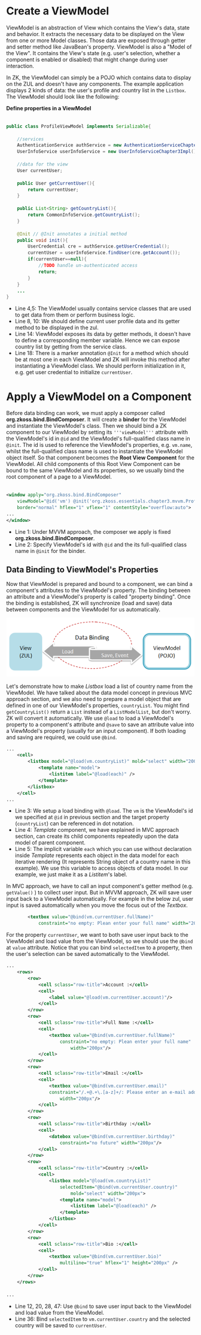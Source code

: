 # Create a ViewModel
ViewModel is an abstraction of View which contains the View's data,
state and behavior. It extracts the necessary data to be displayed on
the View from one or more Model classes. Those data are exposed through
getter and setter method like JavaBean's property. ViewModel is also a
"Model of the View". It contains the View's state (e.g. user's
selection, whether a component is enabled or disabled) that might change
during user interaction.

In ZK, the ViewModel can simply be a POJO which contains data to display
on the ZUL and doesn't have any components. The example application
displays 2 kinds of data: the user's profile and country list in the
`Listbox`. The ViewModel should look like the following:

**Define properties in a ViewModel**
``` java

public class ProfileViewModel implements Serializable{

    //services
    AuthenticationService authService = new AuthenticationServiceChapter3Impl();
    UserInfoService userInfoService = new UserInfoServiceChapter3Impl();

    //data for the view
    User currentUser;

    public User getCurrentUser(){
        return currentUser;
    }

    public List<String> getCountryList(){
        return CommonInfoService.getCountryList();
    }

    @Init // @Init annotates a initial method
    public void init(){
        UserCredential cre = authService.getUserCredential();
        currentUser = userInfoService.findUser(cre.getAccount());
        if(currentUser==null){
            //TODO handle un-authenticated access
            return;
        }
    }
    ...
}
```

-   Line 4,5: The ViewModel usually contains service classes that are
    used to get data from them or perform business logic.
-   Line 8, 10: We should define current user profile data and its
    getter method to be displayed in the zul.
-   Line 14: ViewModel exposes its data by getter methods, it doesn't
    have to define a corresponding member variable. Hence we can expose
    country list by getting from the service class.
-   Line 18: There is a marker annotation `@Init` for a method which
    should be at most one in each ViewModel and ZK will invoke this
    method after instantiating a ViewModel class. We should perform
    initialization in it, e.g. get user credential to initialize
    `currentUser`.



# Apply a ViewModel on a Component

Before data binding can work, we must apply a composer called
**org.zkoss.bind.BindComposer**. It will create a **binder** for the
ViewModel and instantiate the ViewModel's class. Then we should bind a
ZK component to our ViewModel by setting its `'''viewModel'''` attribute
with the ViewModel's id in `@id`  and the ViewModel's full-qualified
class name in ` @init`. The id is used to reference the ViewModel's
properties, e.g. `vm.name`, whilst the full-qualified class name is used
to instantiate the ViewModel object itself. So that component becomes
the **Root View Component** for the ViewModel. All child components of
this Root View Component can be bound to the same ViewModel and its
properties, so we usually bind the root component of a page to a
ViewModel.

``` xml

<window apply="org.zkoss.bind.BindComposer"
    viewModel="@id('vm') @init('org.zkoss.essentials.chapter3.mvvm.ProfileViewModel')"
    border="normal" hflex="1" vflex="1" contentStyle="overflow:auto">
...
</window>
```

-   Line 1: Under MVVM approach, the composer we apply is fixed
    **org.zkoss.bind.BindComposer**.
-   Line 2: Specify ViewModel's id with ` @id ` and the its
    full-qualified class name in ` @init ` for the binder.

## Data Binding to ViewModel's Properties

Now that ViewModel is prepared and bound to a component, we can bind a
component's attributes to the ViewModel's property. The binding between
an attribute and a ViewModel's property is called "property binding".
Once the binding is established, ZK will synchronize (load and save)
data between components and the ViewModel for us automatically.

![ ](/images/ze-Mvvm-databinding-role.png)

Let's demonstrate how to make *Listbox* load a list of country name from
the ViewModel. We have talked about the data model
concept in previous MVC approach section, and we also need to prepare a model object that
are defined in one of our ViewModel's properties, `countryList`. You
might find `getCountryList()` return a `List` instead of a
`ListModelList`, but don't worry. ZK will convert it automatically. We
use `@load` to load a ViewModel's property to a component's attribute
and `@save` to save an attribute value into a ViewModel's property
(usually for an input component). If both loading and saving are
required, we could use `@bind`.

``` xml
...
    <cell>
        <listbox model="@load(vm.countryList)" mold="select" width="200px">
            <template name="model">
                <listitem label="@load(each)" />
            </template>
        </listbox>
    </cell>
...
```

-   Line 3: We setup a load binding with `@load`. The `vm` is the
    ViewModel's id we specified at `@id` in previous section and the
    target property (`countryList`) can be referenced in dot notation.
-   Line 4: *Template* component, we have explained in MVC approach
    section, can create its child components repeatedly upon the data
    model of parent component.
-   Line 5: The implicit variable `each` which you can use without
    declaration inside *Template* represents each object in the data
    model for each iterative rendering (It represents String object of a
    country name in this example). We use this variable to access
    objects of data model. In our example, we just make it as a
    *Listitem*'s label.

In MVC approach, we have to call an input component's getter method
(e.g. `getValue()` ) to collect user input. But in MVVM approach, ZK
will save user input back to a ViewModel automatically. For example in
the below zul, user input is saved automatically when you move the focus
out of the *Textbox*.

``` xml
        <textbox value="@bind(vm.currentUser.fullName)"
            constraint="no empty: Plean enter your full name" width="200px"/>
```

For the property `currentUser`, we want to both save user input back to
the ViewModel and load value from the ViewModel, so we should use the
`@bind` at `value` attribute. Notice that you can bind `selectedItem` to
a property, then the user's selection can be saved automatically to the
ViewModel.

``` xml
...
    <rows>
        <row>
            <cell sclass="row-title">Account :</cell>
            <cell>
                <label value="@load(vm.currentUser.account)"/>
            </cell>
        </row>
        <row>
            <cell sclass="row-title">Full Name :</cell>
            <cell>
                <textbox value="@bind(vm.currentUser.fullName)"
                    constraint="no empty: Plean enter your full name"
                        width="200px"/>
            </cell>
        </row>
        <row>
            <cell sclass="row-title">Email :</cell>
            <cell>
                <textbox value="@bind(vm.currentUser.email)"
                constraint="/.+@.+\.[a-z]+/: Please enter an e-mail address"
                    width="200px"/>
            </cell>
        </row>
        <row>
            <cell sclass="row-title">Birthday :</cell>
            <cell>
                <datebox value="@bind(vm.currentUser.birthday)"
                    constraint="no future" width="200px"/>
            </cell>
        </row>
        <row>
            <cell sclass="row-title">Country :</cell>
            <cell>
                <listbox model="@load(vm.countryList)"
                    selectedItem="@bind(vm.currentUser.country)"
                        mold="select" width="200px">
                    <template name="model">
                        <listitem label="@load(each)" />
                    </template>
                </listbox>
            </cell>
        </row>
        <row>
            <cell sclass="row-title">Bio :</cell>
            <cell>
                <textbox value="@bind(vm.currentUser.bio)"
                    multiline="true" hflex="1" height="200px" />
            </cell>
        </row>
    </rows>

...
```

-   Line 12, 20, 28, 47: Use `@bind` to save user input back to the
    ViewModel and load value from the ViewModel.
-   Line 36: Bind `selectedItem` to `vm.currentUser.country` and the
    selected country will be saved to `currentUser`.
